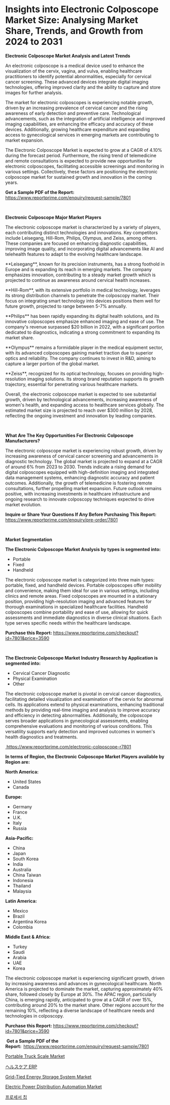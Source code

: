 <p><h1>Insights into Electronic Colposcope Market Size: Analysing Market Share, Trends, and Growth from 2024 to 2031</h1></p><p><strong>Electronic Colposcope Market Analysis and Latest Trends</strong></p>
<p><p>An electronic colposcope is a medical device used to enhance the visualization of the cervix, vagina, and vulva, enabling healthcare practitioners to identify potential abnormalities, especially for cervical cancer screening. These advanced devices integrate digital imaging technologies, offering improved clarity and the ability to capture and store images for further analysis.</p><p>The market for electronic colposcopes is experiencing notable growth, driven by an increasing prevalence of cervical cancer and the rising awareness of early detection and preventive care. Technological advancements, such as the integration of artificial intelligence and improved imaging capabilities, are enhancing the efficacy and accuracy of these devices. Additionally, growing healthcare expenditure and expanding access to gynecological services in emerging markets are contributing to market expansion.</p><p>The Electronic Colposcope Market is expected to grow at a CAGR of 4.10% during the forecast period. Furthermore, the rising trend of telemedicine and remote consultations is expected to provide new opportunities for electronic colposcopes, facilitating accessible screenings and monitoring in various settings. Collectively, these factors are positioning the electronic colposcope market for sustained growth and innovation in the coming years.</p></p>
<p><strong>Get a Sample PDF of the Report:&nbsp;</strong> <a href="https://www.reportprime.com/enquiry/request-sample/7801">https://www.reportprime.com/enquiry/request-sample/7801</a></p>
<p>&nbsp;</p>
<p><strong>Electronic Colposcope Major Market Players</strong></p>
<p><p>The electronic colposcope market is characterized by a variety of players, each contributing distinct technologies and innovations. Key competitors include Leisegang, Hill-Rom, Philips, Olympus, and Zeiss, among others. These companies are focused on enhancing diagnostic capabilities, improving image quality, and incorporating digital advancements like AI and telehealth features to adapt to the evolving healthcare landscape.</p><p>**Leisegang**, known for its precision instruments, has a strong foothold in Europe and is expanding its reach in emerging markets. The company emphasizes innovation, contributing to a steady market growth which is projected to continue as awareness around cervical health increases.</p><p>**Hill-Rom**, with its extensive portfolio in medical technology, leverages its strong distribution channels to penetrate the colposcopy market. Their focus on integrating smart technology into devices positions them well for future growth, projected to range between 5-7% annually.</p><p>**Philips** has been rapidly expanding its digital health solutions, and its innovative colposcopes emphasize enhanced imaging and ease of use. The company's revenue surpassed $20 billion in 2022, with a significant portion dedicated to diagnostics, indicating a strong commitment to expanding its market share.</p><p>**Olympus** remains a formidable player in the medical equipment sector, with its advanced colposcopes gaining market traction due to superior optics and reliability. The company continues to invest in R&D, aiming to capture a larger portion of the global market.</p><p>**Zeiss**, recognized for its optical technology, focuses on providing high-resolution imaging solutions. Its strong brand reputation supports its growth trajectory, essential for penetrating various healthcare markets.</p><p>Overall, the electronic colposcope market is expected to see substantial growth, driven by technological advancements, increasing awareness of women's health, and expanding access to healthcare services globally. The estimated market size is projected to reach over $300 million by 2028, reflecting the ongoing investment and innovation by leading companies.</p></p>
<p>&nbsp;</p>
<p><strong>What Are The Key Opportunities For Electronic Colposcope Manufacturers?</strong></p>
<p><p>The electronic colposcope market is experiencing robust growth, driven by increasing awareness of cervical cancer screening and advancements in diagnostic technology. The global market is projected to expand at a CAGR of around 6% from 2023 to 2030. Trends indicate a rising demand for digital colposcopes equipped with high-definition imaging and integrated data management systems, enhancing diagnostic accuracy and patient outcomes. Additionally, the growth of telemedicine is fostering remote consultations, further propelling market expansion. Future outlook remains positive, with increasing investments in healthcare infrastructure and ongoing research to innovate colposcopy techniques expected to drive market evolution.</p></p>
<p><strong>Inquire or Share Your Questions If Any Before Purchasing This Report:</strong> <a href="https://www.reportprime.com/enquiry/pre-order/7801">https://www.reportprime.com/enquiry/pre-order/7801</a></p>
<p>&nbsp;</p>
<p><strong>Market Segmentation</strong></p>
<p><strong>The Electronic Colposcope Market Analysis by types is segmented into:</strong></p>
<p><ul><li>Portable</li><li>Fixed</li><li>Handheld</li></ul></p>
<p><p>The electronic colposcope market is categorized into three main types: portable, fixed, and handheld devices. Portable colposcopes offer mobility and convenience, making them ideal for use in various settings, including clinics and remote areas. Fixed colposcopes are mounted in a stationary position, providing high-resolution imaging and advanced features for thorough examinations in specialized healthcare facilities. Handheld colposcopes combine portability and ease of use, allowing for quick assessments and immediate diagnostics in diverse clinical situations. Each type serves specific needs within the healthcare landscape.</p></p>
<p><strong>Purchase this Report:&nbsp;</strong><a href="https://www.reportprime.com/checkout?id=7801&price=3590">https://www.reportprime.com/checkout?id=7801&price=3590</a></p>
<p>&nbsp;</p>
<p><strong>The Electronic Colposcope Market Industry Research by Application is segmented into:</strong></p>
<p><ul><li>Cervical Cancer Diagnostic</li><li>Physical Examination</li><li>Other</li></ul></p>
<p><p>The electronic colposcope market is pivotal in cervical cancer diagnostics, facilitating detailed visualization and examination of the cervix for abnormal cells. Its applications extend to physical examinations, enhancing traditional methods by providing real-time imaging and analysis to improve accuracy and efficiency in detecting abnormalities. Additionally, the colposcope serves broader applications in gynecological assessments, enabling comprehensive evaluations and monitoring of various conditions. This versatility supports early detection and improved outcomes in women's health diagnostics and treatments.</p></p>
<p><a href="https://www.reportprime.com/electronic-colposcope-r7801">&nbsp;https://www.reportprime.com/electronic-colposcope-r7801</a></p>
<p><strong>In terms of Region, the Electronic Colposcope Market Players available by Region are:</strong></p>
<p>
    <p> <strong> North America: </strong>
        <ul>
            <li>United States</li>
            <li>Canada</li>
        </ul>
        </p> 
    <p> <strong> Europe: </strong>
        <ul>
            <li>Germany</li>
            <li>France</li>
            <li>U.K.</li>
            <li>Italy</li>
            <li>Russia</li>
        </ul>
        </p> 
    <p> <strong> Asia-Pacific: </strong>
        <ul>
            <li>China</li>
            <li>Japan</li>
            <li>South Korea</li>
            <li>India</li>
            <li>Australia</li>
            <li>China Taiwan</li>
            <li>Indonesia</li>
            <li>Thailand</li>
            <li>Malaysia</li>
        </ul>
        </p> 
    <p> <strong> Latin America: </strong>
        <ul>
            <li>Mexico</li>
            <li>Brazil</li>
            <li>Argentina Korea</li>
            <li>Colombia</li>
        </ul>
        </p> 
    <p> <strong> Middle East & Africa: </strong>
        <ul>
            <li>Turkey</li>
            <li>Saudi</li>
            <li>Arabia</li>
            <li>UAE</li>
            <li>Korea</li>
        </ul>
    </p>
    </p>
<p><p>The electronic colposcope market is experiencing significant growth, driven by increasing awareness and advances in gynecological healthcare. North America is projected to dominate the market, capturing approximately 40% share, followed closely by Europe at 30%. The APAC region, particularly China, is emerging rapidly, anticipated to grow at a CAGR of over 15%, contributing around 20% to the market share. Other regions account for the remaining 10%, reflecting a diverse landscape of healthcare needs and technologies in colposcopy.</p></p>
<p><strong>Purchase this Report: </strong><a href="https://www.reportprime.com/checkout?id=7801&price=3590">https://www.reportprime.com/checkout?id=7801&price=3590</a></p>
<p>&nbsp;<strong>Get a Sample PDF of the Report:&nbsp;&nbsp;</strong><a href="https://www.reportprime.com/enquiry/request-sample/7801">https://www.reportprime.com/enquiry/request-sample/7801</a></p>
<p><strong></strong></p>
<p><p><a href="https://medium.com/@stewart.churchill9078/portable-truck-scale-market-trends-and-strategic-market-insights-2024-2031-c0d78e4cd850">Portable Truck Scale Market</a></p><p><a href="https://medium.com/@roseperez232/%E3%83%98%E3%83%AB%E3%82%B9%E3%82%B1%E3%82%A2erp%E5%B8%82%E5%A0%B4%E3%81%AB%E6%B7%B1%E3%81%8F%E6%8E%98%E3%82%8A%E4%B8%8B%E3%81%92%E3%82%8B-%E3%81%9D%E3%81%AE%E3%83%88%E3%83%AC%E3%83%B3%E3%83%89-%E5%B8%82%E5%A0%B4%E3%82%BB%E3%82%B0%E3%83%A1%E3%83%B3%E3%83%86%E3%83%BC%E3%82%B7%E3%83%A7%E3%83%B3-%E7%AB%B6%E4%BA%89%E5%88%86%E6%9E%90-9527a149ee18">ヘルスケア ERP</a></p><p><a href="https://issuu.com/reportprime-2/docs/grid-tied-energy-storage-system-mar_b1a81cd6a55fe3">Grid-Tied Energy Storage System Market</a></p><p><a href="https://medium.com/@nedaaracarrol/electric-power-distribution-automation-market-industry-landscape-growth-trajectories-and-global-c380333f7aa1">Electric Power Distribution Automation Market</a></p><p><a href="https://github.com/sougarounis/Market-Research-Report-List-6/blob/main/611738255101.md">프로세서 칩</a></p></p>